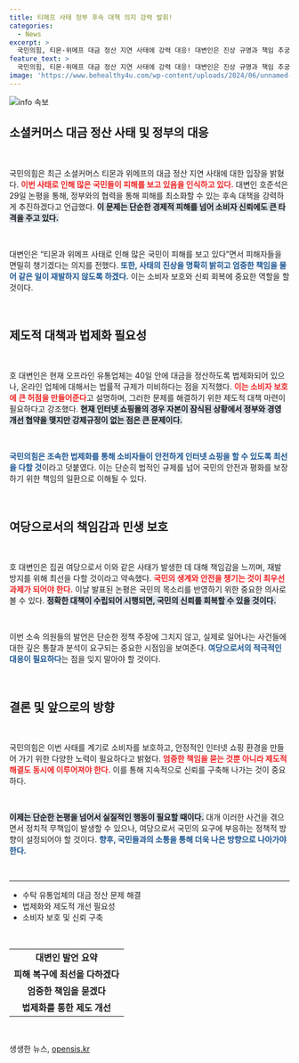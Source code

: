 ```yaml
---
title: 티메프 사태 정부 후속 대책 의지 강력 발휘!
categories:
  - News
excerpt: >
  국민의힘, 티몬·위메프 대금 정산 지연 사태에 강력 대응! 대변인은 진상 규명과 책임 추궁을 강조하며, 소비자 보호를 위한 법제화 추진을 약속했습니다. 클릭해 더 자세한 내용을 확인하세요!
feature_text: >
  국민의힘, 티몬·위메프 대금 정산 지연 사태에 강력 대응! 대변인은 진상 규명과 책임 추궁을 강조하며, 소비자 보호를 위한 법제화 추진을 약속했습니다. 클릭해 더 자세한 내용을 확인하세요!
image: 'https://www.behealthy4u.com/wp-content/uploads/2024/06/unnamed-file.png'
---
```


<p><img src="https://www.behealthy4u.com/wp-content/uploads/2024/06/unnamed-file.png" alt="info 속보" /></p>

<h2 data-ke-size="size26">소셜커머스 대금 정산 사태 및 정부의 대응</h2>

<p data-ke-size="size16">&nbsp;</p>

<p>국민의힘은 최근 소셜커머스 티몬과 위메프의 대금 정산 지연 사태에 대한 입장을 밝혔다. <b><span style="color: #ee2323;">이번 사태로 인해 많은 국민들이 피해를 보고 있음을 인식하고 있다.</span></b> 대변인 호준석은 29일 논평을 통해, 정부와의 협력을 통해 피해를 최소화할 수 있는 후속 대책을 강력하게 추진하겠다고 언급했다. <b><span style="background-color: #21538527;">이 문제는 단순한 경제적 피해를 넘어 소비자 신뢰에도 큰 타격을 주고 있다.</span></b> </p>

<p data-ke-size="size16">&nbsp;</p>

<p>대변인은 “티몬과 위메프 사태로 인해 많은 국민이 피해를 보고 있다”면서 피해자들을 면밀히 챙기겠다는 의지를 전했다. <b><span style="color: #1a5490;">또한, 사태의 진상을 명확히 밝히고 엄중한 책임을 물어 같은 일이 재발하지 않도록 하겠다.</span></b> 이는 소비자 보호와 신뢰 회복에 중요한 역할을 할 것이다. <b></b> </p>

<p data-ke-size="size16">&nbsp;</p>

<h2 data-ke-size="size26">제도적 대책과 법제화 필요성</h2>

<p data-ke-size="size16">&nbsp;</p>

<p>호 대변인은 현재 오프라인 유통업체는 40일 안에 대금을 정산하도록 법제화되어 있으나, 온라인 업체에 대해서는 법률적 규제가 미비하다는 점을 지적했다. <b><span style="color: #ee2323;">이는 소비자 보호에 큰 허점을 만들어준다</span></b>고 설명하며, 그러한 문제를 해결하기 위한 제도적 대책 마련이 필요하다고 강조했다. <b><span style="background-color: #21538527;">현재 인터넷 쇼핑몰의 경우 자본이 잠식된 상황에서 정부와 경영 개선 협약을 맺지만 강제규정이 없는 점은 큰 문제이다.</span></b> </p>

<p data-ke-size="size16">&nbsp;</p>

<p><b><span style="color: #1a5490;">국민의힘은 조속한 법제화를 통해 소비자들이 안전하게 인터넷 쇼핑을 할 수 있도록 최선을 다할 것</span></b>이라고 덧붙였다. 이는 단순히 법적인 규제를 넘어 국민의 안전과 평화를 보장하기 위한 책임의 일환으로 이해될 수 있다. </p>

<p data-ke-size="size16">&nbsp;</p>

<h2 data-ke-size="size26">여당으로서의 책임감과 민생 보호</h2>

<p data-ke-size="size16">&nbsp;</p>

<p>호 대변인은 집권 여당으로서 이와 같은 사태가 발생한 데 대해 책임감을 느끼며, 재발 방지를 위해 최선을 다할 것이라고 약속했다. <b><span style="color: #ee2323;">국민의 생계와 안전을 챙기는 것이 최우선 과제가 되어야 한다.</span></b> 이날 발표된 논평은 국민의 목소리를 반영하기 위한 중요한 의사로 볼 수 있다. <b><span style="background-color: #21538527;">정확한 대책이 수립되어 시행되면, 국민의 신뢰를 회복할 수 있을 것이다.</span></b> </p>

<p data-ke-size="size16">&nbsp;</p>

<p>이번 소속 의원들의 발언은 단순한 정책 주장에 그치지 않고, 실제로 일어나는 사건들에 대한 깊은 통찰과 분석이 요구되는 중요한 시점임을 보여준다. <b><span style="color: #1a5490;">여당으로서의 적극적인 대응이 필요하다</span></b>는 점을 잊지 말아야 할 것이다. </p>

<p data-ke-size="size16">&nbsp;</p>

<h2 data-ke-size="size26">결론 및 앞으로의 방향</h2>

<p data-ke-size="size16">&nbsp;</p>

<p>국민의힘은 이번 사태를 계기로 소비자를 보호하고, 안정적인 인터넷 쇼핑 환경을 만들어 가기 위한 다양한 노력이 필요하다고 밝혔다. <b><span style="color: #ee2323;">엄중한 책임을 묻는 것뿐 아니라 제도적 해결도 동시에 이루어져야 한다.</span></b> 이를 통해 지속적으로 신뢰를 구축해 나가는 것이 중요하다. </p>

<p data-ke-size="size16">&nbsp;</p>

<p><b><span style="background-color: #21538527;">이제는 단순한 논평을 넘어서 실질적인 행동이 필요할 때이다.</span></b> 대개 이러한 사건을 겪으면서 정치적 무책임이 발생할 수 있으나, 여당으로서 국민의 요구에 부응하는 정책적 방향이 설정되어야 할 것이다. <b><span style="color: #1a5490;">향후, 국민들과의 소통을 통해 더욱 나은 방향으로 나아가야 한다.</span></b> </p>

<p data-ke-size="size16">&nbsp;</p>

<hr>

<ul>
    <li>수탁 유통업체의 대금 정산 문제 해결</li>
    <li>법제화와 제도적 개선 필요성</li>
    <li>소비자 보호 및 신뢰 구축</li>
</ul>

<p data-ke-size="size16">&nbsp;</p>

<table>
    <tr>
        <td style="text-align: center; height: 17px;"><b>대변인 발언 요약</b></td>
    </tr>
    <tr>
        <td style="text-align: center; height: 17px;"><b>피해 복구에 최선을 다하겠다</b></td>
    </tr>
    <tr>
        <td style="text-align: center; height: 17px;"><b>엄중한 책임을 묻겠다</b></td>
    </tr>
    <tr>
        <td style="text-align: center; height: 17px;"><b>법제화를 통한 제도 개선</b></td>
    </tr>
</table>

<p data-ke-size="size16">&nbsp;</p>
생생한 뉴스, <a href="https://opensis.kr" rel="dofollow">opensis.kr</a>


